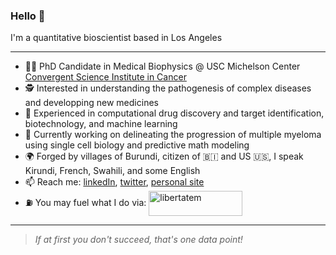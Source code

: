 <!---![Header image](https://raw.githubusercontent.com/jayrajroshan/jayrajroshan/master/Assets/myHeader.jpg)--->

### Hello :wave:

I'm a quantitative bioscientist based in Los Angeles

---

- 👨‍🔬 PhD Candidate in Medical Biophysics @ USC Michelson Center [Convergent Science Institute in Cancer](https://kuhn.usc.edu/)
- 🕵️ Interested in understanding the pathogenesis of complex diseases and developping new medicines
- 📖 Experienced in computational drug discovery and target identification, biotechnology, and machine learning
- 🔭 Currently working on delineating the progression of multiple myeloma using single cell biology and predictive math modeling
- 🌍 Forged by villages of Burundi, citizen of :burundi: and US :us:, I speak Kirundi, French, Swahili, and some English
- 📫 Reach me: [linkedIn](https://www.linkedin.com/in/ndacayisaba/), [twitter](https://twitter.com/LibertatemN), [personal site](https://liberendacayisaba.com/)
- ⛽ You may fuel what I do via:
<a href="https://www.buymeacoffee.com/libertatem"> <img align="center" src="https://cdn.buymeacoffee.com/buttons/v2/default-orange.png" height="40" width="150" alt="libertatem" /></a>

---
  > *If at first you don't succeed, that's one data point!* 

<!--
**libertatem/libertatem** is a ✨ _special_ ✨ repository because its `README.md` (this file) appears on your GitHub profile.
Here are some ideas to get you started:
- 🔭 I’m currently working on ...
- 🌱 I’m currently learning ...
- 👯 I’m looking to collaborate on ...
- 🤔 I’m looking for help with ...
- 💬 Ask me about ...
- 📫 How to reach me: ...
- 😄 Pronouns: ...
- ⚡ Fun fact: ...
-->
